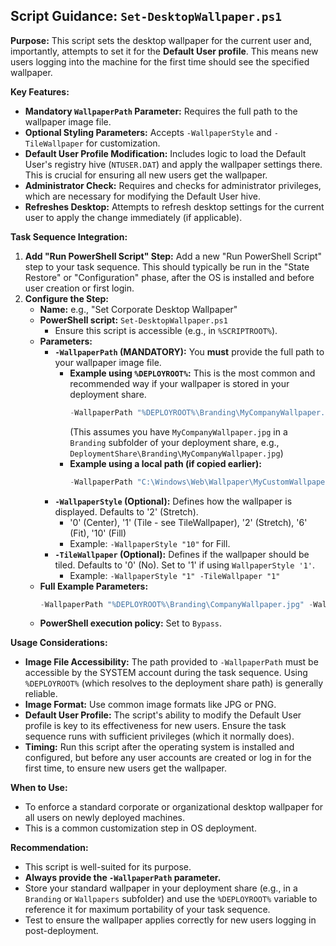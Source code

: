 ## Script Guidance: `Set-DesktopWallpaper.ps1`

**Purpose:** This script sets the desktop wallpaper for the current user and, importantly, attempts to set it for the **Default User profile**. This means new users logging into the machine for the first time should see the specified wallpaper.

**Key Features:**

*   **Mandatory `WallpaperPath` Parameter:** Requires the full path to the wallpaper image file.
*   **Optional Styling Parameters:** Accepts `-WallpaperStyle` and `-TileWallpaper` for customization.
*   **Default User Profile Modification:** Includes logic to load the Default User's registry hive (`NTUSER.DAT`) and apply the wallpaper settings there. This is crucial for ensuring all new users get the wallpaper.
*   **Administrator Check:** Requires and checks for administrator privileges, which are necessary for modifying the Default User hive.
*   **Refreshes Desktop:** Attempts to refresh desktop settings for the current user to apply the change immediately (if applicable).

**Task Sequence Integration:**

1.  **Add "Run PowerShell Script" Step:** Add a new "Run PowerShell Script" step to your task sequence. This should typically be run in the "State Restore" or "Configuration" phase, after the OS is installed and before user creation or first login.
2.  **Configure the Step:**
    *   **Name:** e.g., "Set Corporate Desktop Wallpaper"
    *   **PowerShell script:** `Set-DesktopWallpaper.ps1`
        *   Ensure this script is accessible (e.g., in `%SCRIPTROOT%`).
    *   **Parameters:**
        *   **`-WallpaperPath` (MANDATORY):** You **must** provide the full path to your wallpaper image file.
            *   **Example using `%DEPLOYROOT%`:** This is the most common and recommended way if your wallpaper is stored in your deployment share.
                ```powershell
                -WallpaperPath "%DEPLOYROOT%\Branding\MyCompanyWallpaper.jpg"
                ```
                (This assumes you have `MyCompanyWallpaper.jpg` in a `Branding` subfolder of your deployment share, e.g., `DeploymentShare\Branding\MyCompanyWallpaper.jpg`)
            *   **Example using a local path (if copied earlier):**
                ```powershell
                -WallpaperPath "C:\Windows\Web\Wallpaper\MyCustomWallpaper.png"
                ```
        *   **`-WallpaperStyle` (Optional):** Defines how the wallpaper is displayed. Defaults to '2' (Stretch).
            *   '0' (Center), '1' (Tile - see TileWallpaper), '2' (Stretch), '6' (Fit), '10' (Fill)
            *   Example: `-WallpaperStyle "10"` for Fill.
        *   **`-TileWallpaper` (Optional):** Defines if the wallpaper should be tiled. Defaults to '0' (No). Set to '1' if using `WallpaperStyle '1'`.
            *   Example: `-WallpaperStyle "1" -TileWallpaper "1"`
    *   **Full Example Parameters:**
        ```powershell
        -WallpaperPath "%DEPLOYROOT%\Branding\CompanyWallpaper.jpg" -WallpaperStyle "10"
        ```
    *   **PowerShell execution policy:** Set to `Bypass`.

**Usage Considerations:**

*   **Image File Accessibility:** The path provided to `-WallpaperPath` must be accessible by the SYSTEM account during the task sequence. Using `%DEPLOYROOT%` (which resolves to the deployment share path) is generally reliable.
*   **Image Format:** Use common image formats like JPG or PNG.
*   **Default User Profile:** The script's ability to modify the Default User profile is key to its effectiveness for new users. Ensure the task sequence runs with sufficient privileges (which it normally does).
*   **Timing:** Run this script after the operating system is installed and configured, but before any user accounts are created or log in for the first time, to ensure new users get the wallpaper.

**When to Use:**

*   To enforce a standard corporate or organizational desktop wallpaper for all users on newly deployed machines.
*   This is a common customization step in OS deployment.

**Recommendation:**

*   This script is well-suited for its purpose.
*   **Always provide the `-WallpaperPath` parameter.**
*   Store your standard wallpaper in your deployment share (e.g., in a `Branding` or `Wallpapers` subfolder) and use the `%DEPLOYROOT%` variable to reference it for maximum portability of your task sequence.
*   Test to ensure the wallpaper applies correctly for new users logging in post-deployment.
